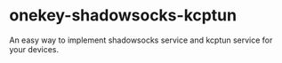 # onekey-shadowsocks-kcptun
An easy way to implement shadowsocks service and kcptun service for your devices. 
